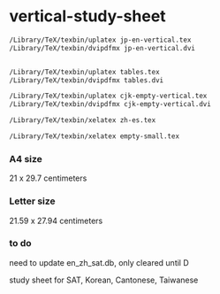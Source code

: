 # vertical-study-sheet

```bash
/Library/TeX/texbin/uplatex jp-en-vertical.tex
/Library/TeX/texbin/dvipdfmx jp-en-vertical.dvi


/Library/TeX/texbin/uplatex tables.tex
/Library/TeX/texbin/dvipdfmx tables.dvi

/Library/TeX/texbin/uplatex cjk-empty-vertical.tex
/Library/TeX/texbin/dvipdfmx cjk-empty-vertical.dvi

/Library/TeX/texbin/xelatex zh-es.tex

/Library/TeX/texbin/xelatex empty-small.tex
```

### A4 size

21 x 29.7 centimeters

### Letter size

21.59 x 27.94 centimeters

### to do

need to update en_zh_sat.db, only cleared until D

study sheet for SAT, Korean, Cantonese, Taiwanese
